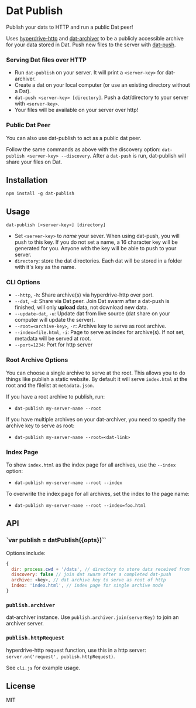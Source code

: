 # Dat Publish

Publish your dats to HTTP and run a public Dat peer!

Uses [hyperdrive-http](https://github.com/joehand/hyperdrive-http) and [dat-archiver](https://github.com/maxogden/dat-archiver) to be a publicly accessible archive for your data stored in Dat. Push new files to the server with [dat-push](https://github.com/joehand/dat-push).

### Serving Dat files over HTTP

* Run `dat-publish` on your server. It will print a `<server-key>` for dat-archiver.
* Create a dat on your local computer (or use an existing directory without a Dat).
* `dat-push <server-key> [directory]`. Push a dat/directory to your server with `<server-key>`.
* Your files will be available on your server over http!

### Public Dat Peer

You can also use dat-publish to act as a public dat peer.

Follow the same commands as above with the discovery option: `dat-publish <server-key> --discovery`. After a `dat-push` is run, dat-publish will share your files on Dat.

## Installation 

```
npm install -g dat-publish
```

## Usage

```
dat-publish [<server-key>] [directory]
```

* Set `<server-key>` to *name* your sever. When using dat-push, you will push to this key. If you do not set a name, a 16 character key will be generated for you. Anyone with the key will be able to push to your server.
* `directory`: store the dat directories. Each dat will be stored in a folder with it's key as the name.

### CLI Options

* `--http`, `-h`: Share archive(s) via hyperdrive-http over port.
* `--dat`, `-d`: Share via Dat peer. Join Dat swarm after a dat-push is finished, will only **upload** data, not download new data.
* `--update-dat`, `-u`: Update dat from live source (dat share on your computer will update the server).
* `--root=<archive-key>`, `-r`: Archive key to serve as root archive.
* `--index=file.html`, `-i`: Page to serve as index for archive(s). If not set, metadata will be served at root.
* `--port=1234`: Port for http server

### Root Archive Options

You can choose a single archive to serve at the root. This allows you to do things like publish a static website. By default it will serve `index.html` at the root and the filelist at `metadata.json`.

If you have a root archive to publish, run:

* `dat-publish my-server-name --root`

If you have multiple archives on your dat-archiver, you need to specify the archive key to serve as root:

* `dat-publish my-server-name --root=<dat-link>`

### Index Page

To show `index.html` as the index page for all archives, use the `--index` option:

* `dat-publish my-server-name --root --index`

To overwrite the index page for all archives, set the index to the page name:

* `dat-publish my-server-name --root --index=foo.html`

## API 

### `var publish = datPublish({opts})``

Options include: 

```js
{
  dir: process.cwd + '/dats', // directory to store dats received from dat-push
  discovery: false // join dat swarm after a completed dat-push
  archive: <key>, // dat archive key to serve as root of http
  index: 'index.html', // index page for single archive mode
}
```

### `publish.archiver`

dat-archiver instance. Use `publish.archiver.join(serverKey)` to join an archiver server.

### `publish.httpRequest`

hyperdrive-http request function, use this in a http server: `server.on('request', publish.httpRequest)`.

See `cli.js` for example usage.

## License

MIT